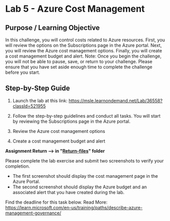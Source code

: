 # Lab 5 - Azure Cost Management

## Purpose / Learning Objective 

In this challenge, you will control costs related to Azure resources. First, you will review the options on the Subscriptions page in the Azure portal. Next, you will review the Azure cost management options. Finally, you will create a cost management budget and alert. Note: Once you begin the challenge, you will not be able to pause, save, or return to your challenge. Please ensure that you have set aside enough time to complete the challenge before you start.


## Step-by-Step Guide

1. Launch the lab at this link: 
https://msle.learnondemand.net/Lab/36558?classId=521955 

2. Follow the step-by-step guidelines and conduct all tasks. You will start by reviewing the Subscriptions page in the Azure portal. 
3. Review the Azure cost management options
4. Create a cost management budget and alert


**Assignment Return --> in "[Return-files](./Return-files/)" folder** 

Please complete the lab exercise and submit two screenshots to verify your completion.

- The first screenshot should display the cost management page in the Azure Portal.
- The second screenshot should display the Azure budget and an associated alert that you have created during the lab.


Find the deadline for this task below.
Read More: 
https://learn.microsoft.com/en-us/training/paths/describe-azure-management-governance/

  
